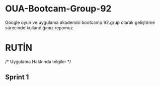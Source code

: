 # OUA-Bootcam-Group-92
Google oyun ve uygulama akademisi bootcamp 92.grup olarak geliştirme sürecinde kullandığımız repomuz

# RUTİN
/* Uygulama Hakkında bilgiler */

## Sprint 1 
